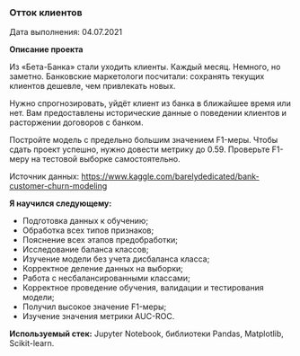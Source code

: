 ### Отток клиентов

Дата выполнения: 04.07.2021

**Описание проекта**

Из «Бета-Банка» стали уходить клиенты. Каждый месяц. Немного, но заметно. Банковские маркетологи посчитали: сохранять текущих клиентов дешевле, чем привлекать новых.

Нужно спрогнозировать, уйдёт клиент из банка в ближайшее время или нет. Вам предоставлены исторические данные о поведении клиентов и расторжении договоров с банком.

Постройте модель с предельно большим значением F1-меры. Чтобы сдать проект успешно, нужно довести метрику до 0.59. Проверьте F1-меру на тестовой выборке самостоятельно.

Источник данных: https://www.kaggle.com/barelydedicated/bank-customer-churn-modeling


**Я научился следующему:**
- Подготовка данных к обучению;
- Обработка всех типов признаков;
- Пояснение всех этапов предобработки;
- Исследование баланса классов;
- Изучение модели без учета дисбаланса класса;
- Корректное деление данных на выборки;
- Работа с несбалансированными классами;
- Корректное проведение обучения, валидации и тестирования модели;
- Получил высокое значение F1-меры;
- Изучение значения метрики AUC-ROC.

**Используемый стек:** Jupyter Notebook, библиотеки Pandas, Matplotlib, Scikit-learn.
